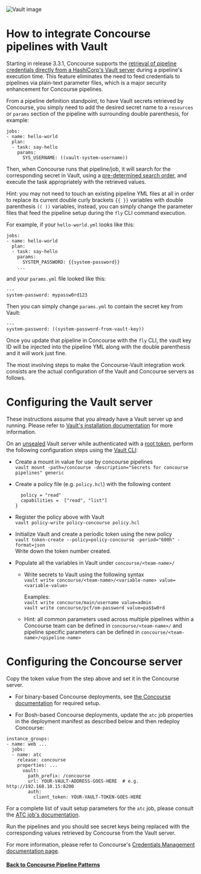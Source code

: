 ![Vault image](https://raw.githubusercontent.com/lsilvapvt/misc-support-files/master/docs/icons/concourse-and-vault.png)

# How to integrate Concourse pipelines with Vault

Starting in release 3.3.1, Concourse supports the [retrieval of pipeline credentials directly from a HashiCorp's Vault server](http://concourse.ci/creds.html) during a pipeline's execution time. This feature eliminates the need to feed credentials to pipelines via plain-text parameter files, which is a major security enhancement for Concourse pipelines.  

From a pipeline definition standpoint, to have Vault secrets retrieved by Concourse, you simply need to add the desired secret name to a `resources` or `params` section of the pipeline with surrounding double parenthesis, for example:

```
jobs:
- name: hello-world
  plan:
  - task: say-hello
    params:
      SYS_USERNAME: ((vault-system-username))
```

Then, when Concourse runs that pipeline/job, it will search for the corresponding secret in Vault, using a [pre-determined search order](http://concourse.ci/creds.html#vault), and execute the task appropriately with the retrieved values.

Hint: you may not need to touch an existing pipeline YML files at all in order to replace its current double curly brackets `{{ }}` variables with double parenthesis `(( ))` variables, instead, you can simply change the parameter files that feed the pipeline setup during the `fly` CLI command execution.

For example, if your `hello-world.yml` looks like this:

```
jobs:
- name: hello-world
  plan:
  - task: say-hello
    params:
      SYSTEM_PASSWORD: {{system-password}}
    ...
```

and your `params.yml` file looked like this:

```
---
system-password: mypassw0rd123
```

Then you can simply change `params.yml` to contain the secret key from Vault:

```
---
system-password: ((system-password-from-vault-key))
```

Once you update that pipeline in Concourse with the `fly` CLI, the vault key ID will be injected into the pipeline YML along with the double parenthesis and it will work just fine.  

The most involving steps to make the Concourse-Vault integration work consists are the actual configuration of the Vault and Concourse servers as follows.

# Configuring the Vault server

These instructions assume that you already have a Vault server up and running. Please refer to [Vault's installation documentation](https://www.vaultproject.io/docs/install/index.html) for more information.

On an [unsealed](https://www.vaultproject.io/docs/concepts/seal.html) Vault server while authenticated with a [root token](https://www.vaultproject.io/docs/concepts/tokens.html), perform the following configuration steps using the [Vault CLI](https://www.vaultproject.io/docs/commands/index.html):

* Create a mount in value for use by concourse pipelines  
  `vault mount -path=/concourse -description="Secrets for concourse pipelines" generic`  

* Create a policy file (e.g. `policy.hcl`) with the following content  

  ```path "concourse/*" {
    policy = "read"
    capabilities =  ["read", "list"]
  }
  ```  

* Register the policy above with Vault  
  `vault policy-write policy-concourse policy.hcl`

* Initialize Vault and create a periodic token using the new policy  
  `vault token-create --policy=policy-concourse -period="600h" -format=json`  
  Write down the token number created.  

* Populate all the variables in Vault under `concourse/<team-name>/`  

  - Write secrets to Vault using the following syntax  
    `vault write concourse/<team-name>/<variable-name> value=<variable-value>`  

    Examples:  
    `vault write concourse/main/username value=admin`   
    `vault write concourse/pcf/om-password value=pa$$w0rd`   

  -  Hint: all common parameters used across multiple pipelines within a Concourse team can be defined in `concourse/<team-name>/` and pipeline specific parameters can be defined in `concourse/<team-name>/<pipeline-name>`  


# Configuring the Concourse server

Copy the token value from the step above and set it in the Concourse server.

* For binary-based Concourse deployments, see [the Concourse documentation](http://concourse.ci/creds.html) for required setup.

* For Bosh-based Concourse deployments, update the `atc` job properties in the deployment manifest as described below and then redeploy Concourse:

```...
instance_groups:
- name: web ...
  jobs:
  - name: atc
    release: concourse
    properties: ...
      vault:
        path_prefix: /concourse
        url: YOUR-VAULT-ADDRESS-GOES-HERE  # e.g. http://192.168.10.15:8200
        auth:
          client_token: YOUR-VAULT-TOKEN-GOES-HERE
```  

For a complete list of vault setup parameters for the `atc` job, please consult the [ATC job's documentation](https://bosh.io/jobs/atc?source=github.com/concourse/concourse#p=vault).


Run the pipelines and you should see secret keys being replaced with the corresponding values retrieved by Concourse from the Vault server.

For more information, please refer to Concourse's [Credentials Management documentation page](http://concourse.ci/creds.html).

#### [Back to Concourse Pipeline Patterns](..)
